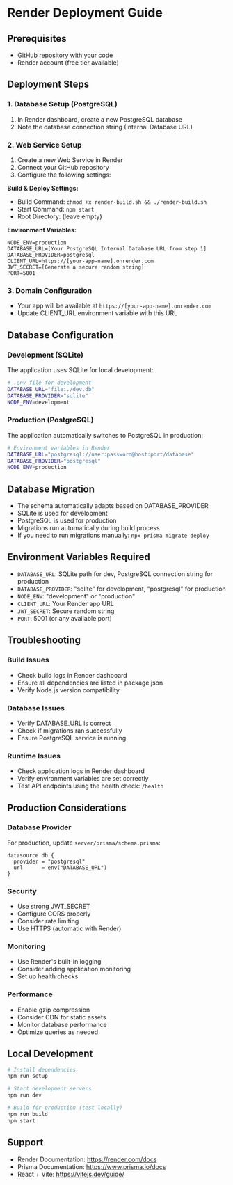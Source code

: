 # Render Deployment Guide

## Prerequisites
- GitHub repository with your code
- Render account (free tier available)

## Deployment Steps

### 1. Database Setup (PostgreSQL)
1. In Render dashboard, create a new PostgreSQL database
2. Note the database connection string (Internal Database URL)

### 2. Web Service Setup
1. Create a new Web Service in Render
2. Connect your GitHub repository
3. Configure the following settings:

**Build & Deploy Settings:**
- Build Command: `chmod +x render-build.sh && ./render-build.sh`
- Start Command: `npm start`
- Root Directory: (leave empty)

**Environment Variables:**
```
NODE_ENV=production
DATABASE_URL=[Your PostgreSQL Internal Database URL from step 1]
DATABASE_PROVIDER=postgresql
CLIENT_URL=https://[your-app-name].onrender.com
JWT_SECRET=[Generate a secure random string]
PORT=5001
```

### 3. Domain Configuration
- Your app will be available at `https://[your-app-name].onrender.com`
- Update CLIENT_URL environment variable with this URL

## Database Configuration

### Development (SQLite)
The application uses SQLite for local development:
```bash
# .env file for development
DATABASE_URL="file:./dev.db"
DATABASE_PROVIDER="sqlite"
NODE_ENV=development
```

### Production (PostgreSQL)
The application automatically switches to PostgreSQL in production:
```bash
# Environment variables in Render
DATABASE_URL="postgresql://user:password@host:port/database"
DATABASE_PROVIDER="postgresql"
NODE_ENV=production
```

## Database Migration
- The schema automatically adapts based on DATABASE_PROVIDER
- SQLite is used for development
- PostgreSQL is used for production
- Migrations run automatically during build process
- If you need to run migrations manually: `npx prisma migrate deploy`

## Environment Variables Required
- `DATABASE_URL`: SQLite path for dev, PostgreSQL connection string for production
- `DATABASE_PROVIDER`: "sqlite" for development, "postgresql" for production
- `NODE_ENV`: "development" or "production"
- `CLIENT_URL`: Your Render app URL
- `JWT_SECRET`: Secure random string
- `PORT`: 5001 (or any available port)

## Troubleshooting

### Build Issues
- Check build logs in Render dashboard
- Ensure all dependencies are listed in package.json
- Verify Node.js version compatibility

### Database Issues
- Verify DATABASE_URL is correct
- Check if migrations ran successfully
- Ensure PostgreSQL service is running

### Runtime Issues
- Check application logs in Render dashboard
- Verify environment variables are set correctly
- Test API endpoints using the health check: `/health`

## Production Considerations

### Database Provider
For production, update `server/prisma/schema.prisma`:
```prisma
datasource db {
  provider = "postgresql"
  url      = env("DATABASE_URL")
}
```

### Security
- Use strong JWT_SECRET
- Configure CORS properly
- Consider rate limiting
- Use HTTPS (automatic with Render)

### Monitoring
- Use Render's built-in logging
- Consider adding application monitoring
- Set up health checks

### Performance
- Enable gzip compression
- Consider CDN for static assets
- Monitor database performance
- Optimize queries as needed

## Local Development
```bash
# Install dependencies
npm run setup

# Start development servers
npm run dev

# Build for production (test locally)
npm run build
npm start
```

## Support
- Render Documentation: https://render.com/docs
- Prisma Documentation: https://www.prisma.io/docs
- React + Vite: https://vitejs.dev/guide/

